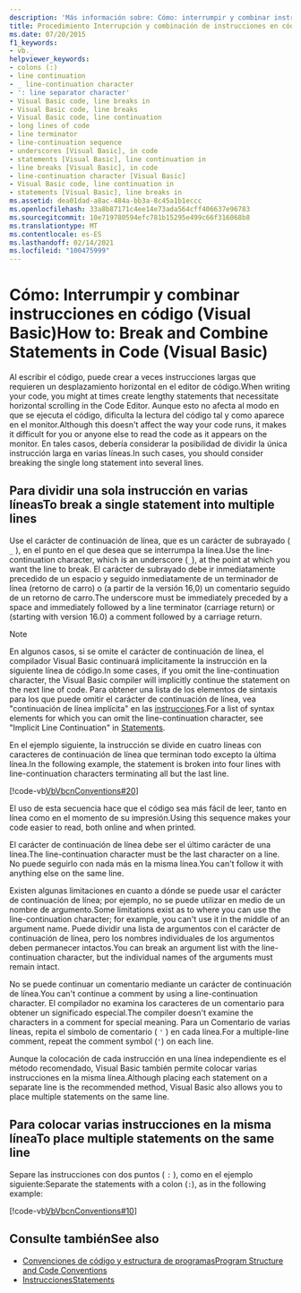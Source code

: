 ```yaml
---
description: 'Más información sobre: Cómo: interrumpir y combinar instrucciones en código (Visual Basic)'
title: Procedimiento Interrupción y combinación de instrucciones en código
ms.date: 07/20/2015
f1_keywords:
- vb._
helpviewer_keywords:
- colons (:)
- line continuation
- _ line-continuation character
- ': line separator character'
- Visual Basic code, line breaks in
- Visual Basic code, line breaks
- Visual Basic code, line continuation
- long lines of code
- line terminator
- line-continuation sequence
- underscores [Visual Basic], in code
- statements [Visual Basic], line continuation in
- line breaks [Visual Basic], in code
- line-continuation character [Visual Basic]
- Visual Basic code, line continuation in
- statements [Visual Basic], line breaks in
ms.assetid: dea01dad-a8ac-484a-bb3a-8c45a1b1eccc
ms.openlocfilehash: 33a8b87171c4ee14e73ada564cff406637e96783
ms.sourcegitcommit: 10e719780594efc781b15295e499c66f316068b8
ms.translationtype: MT
ms.contentlocale: es-ES
ms.lasthandoff: 02/14/2021
ms.locfileid: "100475999"
---
```

# <a name="how-to-break-and-combine-statements-in-code-visual-basic"></a><span data-ttu-id="3d72d-103">Cómo: Interrumpir y combinar instrucciones en código (Visual Basic)</span><span class="sxs-lookup"><span data-stu-id="3d72d-103">How to: Break and Combine Statements in Code (Visual Basic)</span></span>

<span data-ttu-id="3d72d-104">Al escribir el código, puede crear a veces instrucciones largas que requieren un desplazamiento horizontal en el editor de código.</span><span class="sxs-lookup"><span data-stu-id="3d72d-104">When writing your code, you might at times create lengthy statements that necessitate horizontal scrolling in the Code Editor.</span></span> <span data-ttu-id="3d72d-105">Aunque esto no afecta al modo en que se ejecuta el código, dificulta la lectura del código tal y como aparece en el monitor.</span><span class="sxs-lookup"><span data-stu-id="3d72d-105">Although this doesn't affect the way your code runs, it makes it difficult for you or anyone else to read the code as it appears on the monitor.</span></span> <span data-ttu-id="3d72d-106">En tales casos, debería considerar la posibilidad de dividir la única instrucción larga en varias líneas.</span><span class="sxs-lookup"><span data-stu-id="3d72d-106">In such cases, you should consider breaking the single long statement into several lines.</span></span>

## <a name="to-break-a-single-statement-into-multiple-lines"></a><span data-ttu-id="3d72d-107">Para dividir una sola instrucción en varias líneas</span><span class="sxs-lookup"><span data-stu-id="3d72d-107">To break a single statement into multiple lines</span></span>

<span data-ttu-id="3d72d-108">Use el carácter de continuación de línea, que es un carácter de subrayado ( `_` ), en el punto en el que desea que se interrumpa la línea.</span><span class="sxs-lookup"><span data-stu-id="3d72d-108">Use the line-continuation character, which is an underscore (`_`), at the point at which you want the line to break.</span></span> <span data-ttu-id="3d72d-109">El carácter de subrayado debe ir inmediatamente precedido de un espacio y seguido inmediatamente de un terminador de línea (retorno de carro) o (a partir de la versión 16,0) un comentario seguido de un retorno de carro.</span><span class="sxs-lookup"><span data-stu-id="3d72d-109">The underscore must be immediately preceded by a space and immediately followed by a line terminator (carriage return) or (starting with version 16.0) a comment followed by a carriage return.</span></span>

  > [!NOTE]
  > <span data-ttu-id="3d72d-110">En algunos casos, si se omite el carácter de continuación de línea, el compilador Visual Basic continuará implícitamente la instrucción en la siguiente línea de código.</span><span class="sxs-lookup"><span data-stu-id="3d72d-110">In some cases, if you omit the line-continuation character, the Visual Basic compiler will implicitly continue the statement on the next line of code.</span></span> <span data-ttu-id="3d72d-111">Para obtener una lista de los elementos de sintaxis para los que puede omitir el carácter de continuación de línea, vea "continuación de línea implícita" en las [instrucciones](../language-features/statements.md).</span><span class="sxs-lookup"><span data-stu-id="3d72d-111">For a list of syntax elements for which you can omit the line-continuation character, see "Implicit Line Continuation" in [Statements](../language-features/statements.md).</span></span>

  <span data-ttu-id="3d72d-112">En el ejemplo siguiente, la instrucción se divide en cuatro líneas con caracteres de continuación de línea que terminan todo excepto la última línea.</span><span class="sxs-lookup"><span data-stu-id="3d72d-112">In the following example, the statement is broken into four lines with line-continuation characters terminating all but the last line.</span></span>

  [!code-vb[VbVbcnConventions#20](~/samples/snippets/visualbasic/VS_Snippets_VBCSharp/VbVbcnConventions/VB/Class1.vb#20)]

  <span data-ttu-id="3d72d-113">El uso de esta secuencia hace que el código sea más fácil de leer, tanto en línea como en el momento de su impresión.</span><span class="sxs-lookup"><span data-stu-id="3d72d-113">Using this sequence makes your code easier to read, both online and when printed.</span></span>

  <span data-ttu-id="3d72d-114">El carácter de continuación de línea debe ser el último carácter de una línea.</span><span class="sxs-lookup"><span data-stu-id="3d72d-114">The line-continuation character must be the last character on a line.</span></span> <span data-ttu-id="3d72d-115">No puede seguirlo con nada más en la misma línea.</span><span class="sxs-lookup"><span data-stu-id="3d72d-115">You can't follow it with anything else on the same line.</span></span>

  <span data-ttu-id="3d72d-116">Existen algunas limitaciones en cuanto a dónde se puede usar el carácter de continuación de línea; por ejemplo, no se puede utilizar en medio de un nombre de argumento.</span><span class="sxs-lookup"><span data-stu-id="3d72d-116">Some limitations exist as to where you can use the line-continuation character; for example, you can't use it in the middle of an argument name.</span></span> <span data-ttu-id="3d72d-117">Puede dividir una lista de argumentos con el carácter de continuación de línea, pero los nombres individuales de los argumentos deben permanecer intactos.</span><span class="sxs-lookup"><span data-stu-id="3d72d-117">You can break an argument list with the line-continuation character, but the individual names of the arguments must remain intact.</span></span>

  <span data-ttu-id="3d72d-118">No se puede continuar un comentario mediante un carácter de continuación de línea.</span><span class="sxs-lookup"><span data-stu-id="3d72d-118">You can't continue a comment by using a line-continuation character.</span></span> <span data-ttu-id="3d72d-119">El compilador no examina los caracteres de un comentario para obtener un significado especial.</span><span class="sxs-lookup"><span data-stu-id="3d72d-119">The compiler doesn't examine the characters in a comment for special meaning.</span></span> <span data-ttu-id="3d72d-120">Para un Comentario de varias líneas, repita el símbolo de comentario ( `'` ) en cada línea.</span><span class="sxs-lookup"><span data-stu-id="3d72d-120">For a multiple-line comment, repeat the comment symbol (`'`) on each line.</span></span>

 <span data-ttu-id="3d72d-121">Aunque la colocación de cada instrucción en una línea independiente es el método recomendado, Visual Basic también permite colocar varias instrucciones en la misma línea.</span><span class="sxs-lookup"><span data-stu-id="3d72d-121">Although placing each statement on a separate line is the recommended method, Visual Basic also allows you to place multiple statements on the same line.</span></span>

## <a name="to-place-multiple-statements-on-the-same-line"></a><span data-ttu-id="3d72d-122">Para colocar varias instrucciones en la misma línea</span><span class="sxs-lookup"><span data-stu-id="3d72d-122">To place multiple statements on the same line</span></span>

<span data-ttu-id="3d72d-123">Separe las instrucciones con dos puntos ( `:` ), como en el ejemplo siguiente:</span><span class="sxs-lookup"><span data-stu-id="3d72d-123">Separate the statements with a colon (`:`), as in the following example:</span></span>

  [!code-vb[VbVbcnConventions#10](~/samples/snippets/visualbasic/VS_Snippets_VBCSharp/VbVbcnConventions/VB/Class1.vb#10)]

## <a name="see-also"></a><span data-ttu-id="3d72d-124">Consulte también</span><span class="sxs-lookup"><span data-stu-id="3d72d-124">See also</span></span>

- [<span data-ttu-id="3d72d-125">Convenciones de código y estructura de programas</span><span class="sxs-lookup"><span data-stu-id="3d72d-125">Program Structure and Code Conventions</span></span>](program-structure-and-code-conventions.md)
- [<span data-ttu-id="3d72d-126">Instrucciones</span><span class="sxs-lookup"><span data-stu-id="3d72d-126">Statements</span></span>](../language-features/statements.md)
